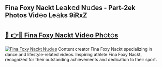 ## Fina Foxy Nackt Le𝚊k𝚎d N𝚞𝚍es - Part-2ek Photos Vid𝚎o Le𝚊ks 9iRxZ

# <h2><a href="http://fb4jdmv.evod.top/?m=Fina+Foxy+Nackt">🔗 👉🔴 Fina Foxy Nackt Vid𝚎o Ph𝚘t𝚘s</a></h2>

[![Fina Foxy Nackt N𝚞d𝚎s](https://i.imgur.com/8V9OHl7.gif)](http://fb4jdmv.evod.top/?m=Fina+Foxy+Nackt)
Content creator Fina Foxy Nackt specializing in dance and lifestyle-related videos. Inspiring athlete Fina Foxy Nackt, recognized for their outstanding achievements and dedication to their sport. 

